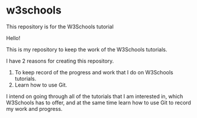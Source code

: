 # w3schools
This repository is for the W3Schools tutorial

Hello!

This is my repository to keep the work of the W3Schools tutorials.

I have 2 reasons for creating this repository.

1. To keep record of the progress and work that I do on W3Schools tutorials.
2. Learn how to use Git.

I intend on going through all of the tutorials that I am interested in, which W3Schools has to offer, and at the same time learn how to use Git to record my work and progress.
